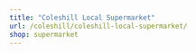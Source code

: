 ```yaml
---
title: "Coleshill Local Supermarket"
url: /coleshill/coleshill-local-supermarket/
shop: supermarket
---
```


